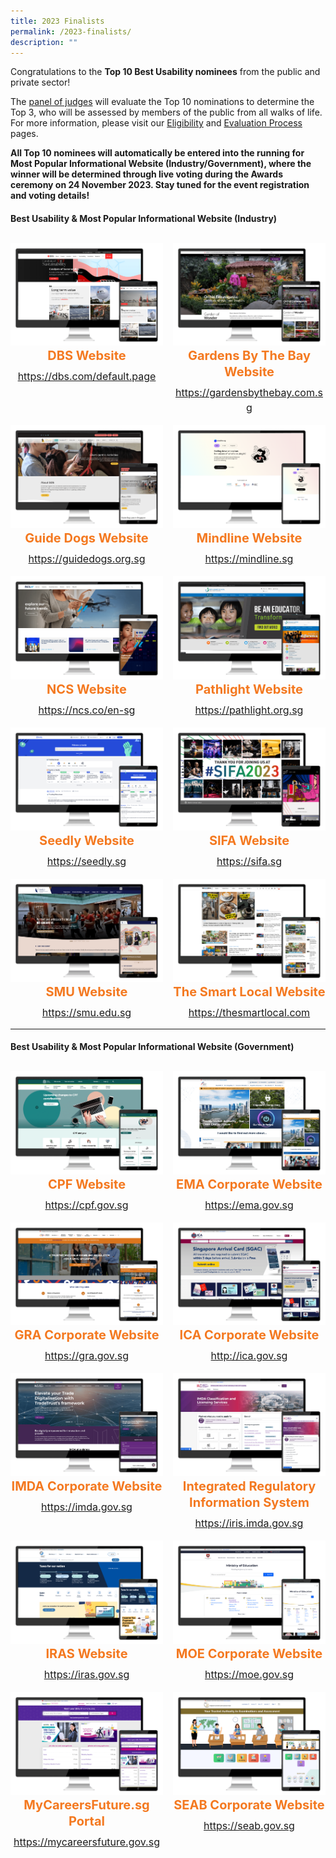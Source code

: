 ```yaml
---
title: 2023 Finalists
permalink: /2023-finalists/
description: ""
---
```

<style type="text/css">
.content h4 {
    color: #B41E8E;
    font-weight: 700;
}
.winner {
    font-size: 1.25rem;
    color: #F47920;
    font-weight: 700;
    line-height: 1.3 !important;
    margin-top: 0;
	  margin-bottom:8px;
}
.classification {
    font-size: 1rem;
    color: #667085;
    line-height: 1.5 !important;
}
.grid-container {
    display: grid;
    gap: 1rem;
	  grid-template-columns: repeat(auto-fit, minmax(15rem, 3fr));
    justify-content: center;
	padding-top:12px;
}
	.grid-container .content{text-align:center;}
</style>

<div>
	<p>Congratulations to the <strong>Top 10 Best Usability nominees</strong> from the public and private sector!</p>
		
<p>The <a aria-label="Link to Judges" href="/judges/">panel of judges</a> will evaluate the Top 10 nominations to determine the Top 3, who will be assessed by members of the public from all walks of life. For more information, please visit our <a aria-label="Link to Eligibility" href="/eligibility/">Eligibility</a> and <a aria-label="Link to Evaluation Process" href="/evaluation-process/">Evaluation Process</a> pages.</p>

<p><strong>All Top 10 nominees will automatically be entered into the running for Most Popular Informational Website (Industry/Government), where the winner will be determined through live voting during the Awards ceremony on 24 November 2023. Stay tuned for the event registration and voting details!</strong>
</p>
</div>

<h4 class="has-text-centered">Best Usability &amp; Most Popular Informational Website (Industry)</h4>
<div class="grid-container">
	<div class="content">
		<div><img alt="" src="/images/industry_dbs.png"></div>
		<div class="winner">DBS Website</div>
		<div class="classification"><a target="_blank" href="https://dbs.com/default.page">https://dbs.com/default.page</a></div>
	</div>
	<div class="content">
		<div><img alt="" src="/images/industry_gbtb.png"></div>
		<div class="winner">Gardens By The Bay Website</div>
		<div class="classification"><a target="_blank" href="https://gardensbythebay.com.sg">https://gardensbythebay.com.sg</a></div>
	</div>
	<div class="content">
		<div><img alt="" src="/images/industry_gds.png"></div>
		<div class="winner">Guide Dogs Website</div>
		<div class="classification"><a target="_blank" href="https://guidedogs.org.sg">https://guidedogs.org.sg</a></div>
	</div>
	<div class="content">
		<div><img alt="" src="/images/industry_mindline.png"></div>
		<div class="winner">Mindline Website</div>
		<div class="classification"><a target="_blank" href="https://mindline.sg">https://mindline.sg</a></div>
	</div>
	<div class="content">
		<div><img alt="" src="/images/industry_ncs.png"></div>
		<div class="winner">NCS Website</div>
		<div class="classification"><a target="_blank" href="https://ncs.co/en-sg/">https://ncs.co/en-sg</a></div>
	</div>
	<div class="content">
		<div><img alt="" src="/images/industry_pathlight.png"></div>
		<div class="winner">Pathlight Website</div>
		<div class="classification"><a target="_blank" href="https://pathlight.org.sg">https://pathlight.org.sg</a></div>
	</div>
	<div class="content">
		<div><img alt="" src="/images/industry_seedly.png"></div>
		<div class="winner">Seedly Website</div>
		<div class="classification"><a target="_blank" href="https://seedly.sg">https://seedly.sg</a></div>
	</div>
	<div class="content">
		<div><img alt="" src="/images/industry_sifa.png"></div>
		<div class="winner">SIFA Website</div>
		<div class="classification"><a target="_blank" href="https://sifa.sg">https://sifa.sg</a></div>
	</div>
	<div class="content">
		<div><img alt="" src="/images/industry_smu.png"></div>
		<div class="winner">SMU Website</div>
		<div class="classification"><a target="_blank" href="https://smu.edu.sg">https://smu.edu.sg</a></div>
	</div>
	<div class="content">
		<div><img alt="" src="/images/industry_smartlocal.png"></div>
		<div class="winner">The Smart Local Website</div>
		<div class="classification"><a target="_blank" href="https://thesmartlocal.com">https://thesmartlocal.com</a></div>
	</div>
</div>
<hr>
<h4 class="has-text-centered">Best Usability &amp; Most Popular Informational Website (Government)</h4>
<div class="grid-container">
	<div class="content">
		<div><img alt="" src="/images/gov_cpf.png"></div>
		<div class="winner">CPF Website</div>
		<div class="classification"><a target="_blank" href="https://cpf.gov.sg">https://cpf.gov.sg</a></div>
	</div>
	<div class="content">
		<div><img alt="" src="/images/gov_ema.png"></div>
		<div class="winner">EMA Corporate Website</div>
		<div class="classification"><a target="_blank" href="https://ema.gov.sg">https://ema.gov.sg</a></div>
	</div>
	<div class="content">
		<div><img alt="" src="/images/gov_gra.png"></div>
		<div class="winner">GRA Corporate Website</div>
		<div class="classification"><a target="_blank" href="https://gra.gov.sg">https://gra.gov.sg</a></div>
	</div>
	<div class="content">
		<div><img alt="" src="/images/gov_ica.png"></div>
		<div class="winner">ICA Corporate Website</div>
		<div class="classification"><a target="_blank" href="http://ica.gov.sg">http://ica.gov.sg</a></div>
	</div>
	<div class="content">
		<div><img alt="" src="/images/gov_imda.png"></div>
		<div class="winner">IMDA Corporate Website</div>
		<div class="classification"><a target="_blank" href="https://imda.gov.sg">https://imda.gov.sg</a></div>
	</div>
	<div class="content">
		<div><img alt="" src="/images/gov_iris.png"></div>
		<div class="winner">Integrated Regulatory Information System</div>
		<div class="classification"><a target="_blank" href="https://iris.imda.gov.sg">https://iris.imda.gov.sg</a></div>
	</div>
	<div class="content">
		<div><img alt="" src="/images/gov_iras.png"></div>
		<div class="winner">IRAS Website</div>
		<div class="classification"><a target="_blank" href="https://iras.gov.sg">https://iras.gov.sg</a></div>
	</div>
	<div class="content">
		<div><img alt="" src="/images/gov_moe.png"></div>
		<div class="winner">MOE Corporate Website</div>
		<div class="classification"><a target="_blank" href="https://moe.gov.sg">https://moe.gov.sg</a></div>
	</div>
	<div class="content">
		<div><img alt="" src="/images/gov_mycareers.png"></div>
		<div class="winner">MyCareersFuture.sg Portal</div>
		<div class="classification"><a target="_blank" href="https://mycareersfuture.gov.sg">https://mycareersfuture.gov.sg</a></div>
	</div>
	<div class="content">
		<div><img alt="" src="/images/gov_seab.png"></div>
		<div class="winner">SEAB Corporate Website</div>
		<div class="classification"><a target="_blank" href="https://seab.gov.sg">https://seab.gov.sg
</a></div>
	</div>
</div>